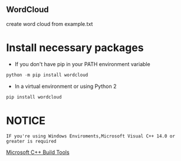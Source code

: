 ## WordCloud
create word cloud from example.txt

# Install necessary packages 

* If you don't have pip in your PATH environment variable
```python
python -m pip install wordcloud
```
* In a virtual environment or using Python 2
```python
pip install wordcloud
```
# NOTICE
    IF you're using Windows Enviroments,Microsoft Visual C++ 14.0 or greater is required 
   [Microsoft C++ Build Tools](https://visualstudio.microsoft.com/visual-cpp-build-tools/)
